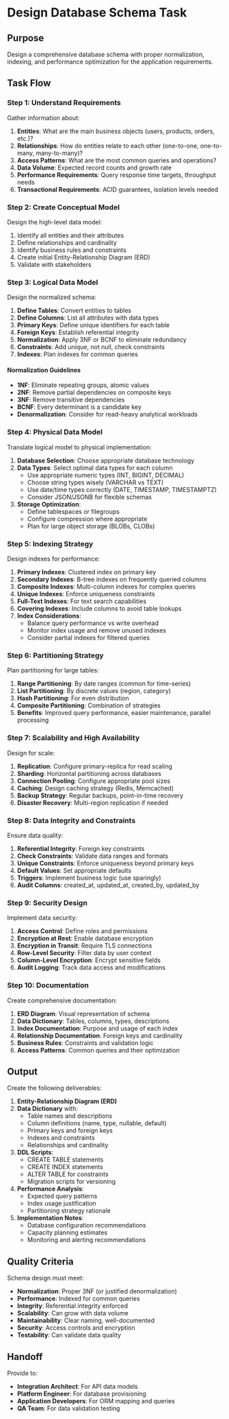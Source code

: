 # Design Database Schema Task

## Purpose
Design a comprehensive database schema with proper normalization, indexing, and performance optimization for the application requirements.

## Task Flow

### Step 1: Understand Requirements
Gather information about:
1. **Entities**: What are the main business objects (users, products, orders, etc.)?
2. **Relationships**: How do entities relate to each other (one-to-one, one-to-many, many-to-many)?
3. **Access Patterns**: What are the most common queries and operations?
4. **Data Volume**: Expected record counts and growth rate
5. **Performance Requirements**: Query response time targets, throughput needs
6. **Transactional Requirements**: ACID guarantees, isolation levels needed

### Step 2: Create Conceptual Model
Design the high-level data model:
1. Identify all entities and their attributes
2. Define relationships and cardinality
3. Identify business rules and constraints
4. Create initial Entity-Relationship Diagram (ERD)
5. Validate with stakeholders

### Step 3: Logical Data Model
Design the normalized schema:
1. **Define Tables**: Convert entities to tables
2. **Define Columns**: List all attributes with data types
3. **Primary Keys**: Define unique identifiers for each table
4. **Foreign Keys**: Establish referential integrity
5. **Normalization**: Apply 3NF or BCNF to eliminate redundancy
6. **Constraints**: Add unique, not null, check constraints
7. **Indexes**: Plan indexes for common queries

#### Normalization Guidelines
- **1NF**: Eliminate repeating groups, atomic values
- **2NF**: Remove partial dependencies on composite keys
- **3NF**: Remove transitive dependencies
- **BCNF**: Every determinant is a candidate key
- **Denormalization**: Consider for read-heavy analytical workloads

### Step 4: Physical Data Model
Translate logical model to physical implementation:
1. **Database Selection**: Choose appropriate database technology
2. **Data Types**: Select optimal data types for each column
   - Use appropriate numeric types (INT, BIGINT, DECIMAL)
   - Choose string types wisely (VARCHAR vs TEXT)
   - Use date/time types correctly (DATE, TIMESTAMP, TIMESTAMPTZ)
   - Consider JSON/JSONB for flexible schemas
3. **Storage Optimization**:
   - Define tablespaces or filegroups
   - Configure compression where appropriate
   - Plan for large object storage (BLOBs, CLOBs)

### Step 5: Indexing Strategy
Design indexes for performance:
1. **Primary Indexes**: Clustered index on primary key
2. **Secondary Indexes**: B-tree indexes on frequently queried columns
3. **Composite Indexes**: Multi-column indexes for complex queries
4. **Unique Indexes**: Enforce uniqueness constraints
5. **Full-Text Indexes**: For text search capabilities
6. **Covering Indexes**: Include columns to avoid table lookups
7. **Index Considerations**:
   - Balance query performance vs write overhead
   - Monitor index usage and remove unused indexes
   - Consider partial indexes for filtered queries

### Step 6: Partitioning Strategy
Plan partitioning for large tables:
1. **Range Partitioning**: By date ranges (common for time-series)
2. **List Partitioning**: By discrete values (region, category)
3. **Hash Partitioning**: For even distribution
4. **Composite Partitioning**: Combination of strategies
5. **Benefits**: Improved query performance, easier maintenance, parallel processing

### Step 7: Scalability and High Availability
Design for scale:
1. **Replication**: Configure primary-replica for read scaling
2. **Sharding**: Horizontal partitioning across databases
3. **Connection Pooling**: Configure appropriate pool sizes
4. **Caching**: Design caching strategy (Redis, Memcached)
5. **Backup Strategy**: Regular backups, point-in-time recovery
6. **Disaster Recovery**: Multi-region replication if needed

### Step 8: Data Integrity and Constraints
Ensure data quality:
1. **Referential Integrity**: Foreign key constraints
2. **Check Constraints**: Validate data ranges and formats
3. **Unique Constraints**: Enforce uniqueness beyond primary keys
4. **Default Values**: Set appropriate defaults
5. **Triggers**: Implement business logic (use sparingly)
6. **Audit Columns**: created_at, updated_at, created_by, updated_by

### Step 9: Security Design
Implement data security:
1. **Access Control**: Define roles and permissions
2. **Encryption at Rest**: Enable database encryption
3. **Encryption in Transit**: Require TLS connections
4. **Row-Level Security**: Filter data by user context
5. **Column-Level Encryption**: Encrypt sensitive fields
6. **Audit Logging**: Track data access and modifications

### Step 10: Documentation
Create comprehensive documentation:
1. **ERD Diagram**: Visual representation of schema
2. **Data Dictionary**: Tables, columns, types, descriptions
3. **Index Documentation**: Purpose and usage of each index
4. **Relationship Documentation**: Foreign keys and cardinality
5. **Business Rules**: Constraints and validation logic
6. **Access Patterns**: Common queries and their optimization

## Output

Create the following deliverables:

1. **Entity-Relationship Diagram (ERD)**
2. **Data Dictionary** with:
   - Table names and descriptions
   - Column definitions (name, type, nullable, default)
   - Primary keys and foreign keys
   - Indexes and constraints
   - Relationships and cardinality
3. **DDL Scripts**:
   - CREATE TABLE statements
   - CREATE INDEX statements
   - ALTER TABLE for constraints
   - Migration scripts for versioning
4. **Performance Analysis**:
   - Expected query patterns
   - Index usage justification
   - Partitioning strategy rationale
5. **Implementation Notes**:
   - Database configuration recommendations
   - Capacity planning estimates
   - Monitoring and alerting recommendations

## Quality Criteria

Schema design must meet:
- **Normalization**: Proper 3NF (or justified denormalization)
- **Performance**: Indexed for common queries
- **Integrity**: Referential integrity enforced
- **Scalability**: Can grow with data volume
- **Maintainability**: Clear naming, well-documented
- **Security**: Access controls and encryption
- **Testability**: Can validate data quality

## Handoff

Provide to:
- **Integration Architect**: For API data models
- **Platform Engineer**: For database provisioning
- **Application Developers**: For ORM mapping and queries
- **QA Team**: For data validation testing
